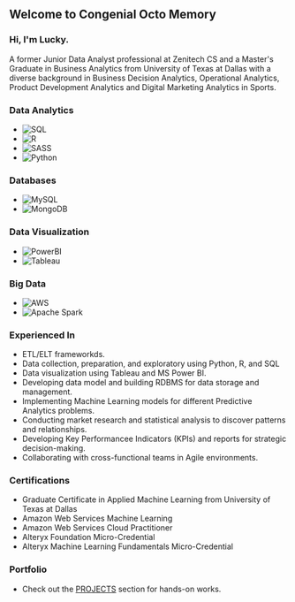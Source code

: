 ## Welcome to Congenial Octo Memory

### Hi, I'm Lucky.
A former Junior Data Analyst professional at Zenitech CS and a Master's Graduate in Business Analytics from University of Texas at Dallas with a diverse background in Business Decision Analytics, Operational Analytics, Product Development Analytics and Digital Marketing Analytics in Sports.

### Data Analytics
- ![SQL](https://img.shields.io/badge/-SQL-F05032?style=flat-square&logo=sql&logoColor=white)
- ![R](https://img.shields.io/badge/-R-2496ED?style=flat-square&logo=r&logoColor=white)
- ![SASS](https://img.shields.io/badge/-SASS-CC6699?style=flat-square&logo=sass&logoColor=white)
- ![Python](https://img.shields.io/badge/-Python-FFD700?style=flat-suqare&logo=python&logoColor=white)
### Databases
- ![MySQL](https://img.shields.io/badge/-MySQL-4479A1?style=flat-square&logo=mysql&logoColor=white)
- ![MongoDB](https://img.shields.io/badge/-MongoDB-47A248?style=flat-square&logo=mongodb&logoColor=white)
### Data Visualization
- ![PowerBI](https://img.shields.io/badge/-PowerBI-FFCA28?style=flat-square&logo=powerbi)
- ![Tableau](https://img.shields.io/badge/-Tableau-CC6699?style=flat-square&logo=tableau&logoColor=white)
### Big Data
- ![AWS](https://img.shields.io/badge/-AWS-232F3E?style=flat-square&logo=amazonwebservices&Color=white)
- ![Apache Spark](https://img.shields.io/badge/Apache_Spark-FFFFFF?style=flat-sqaure&logo=apachespark&logoColor=#E35A16)

### Experienced In
- ETL/ELT frameworkds.
- Data collection, preparation, and exploratory using Python, R, and SQL
- Data visualization using Tableau and MS Power BI.
- Developing data model and building RDBMS for data storage and management.
- Implementing Machine Learning models for different Predictive Analytics problems.
- Conducting market research and statistical analysis to discover patterns and relationships.
- Developing Key Performancee Indicators (KPIs) and reports for strategic decision-making.
- Collaborating with cross-functional teams in Agile environments.
  
### Certifications
- Graduate Certificate in Applied Machine Learning from University of Texas at Dallas
- Amazon Web Services Machine Learning
- Amazon Web Services Cloud Practitioner
- Alteryx Foundation Micro-Credential
- Alteryx Machine Learning Fundamentals Micro-Credential

### Portfolio
- Check out the [PROJECTS](Projects.md) section for hands-on works.
